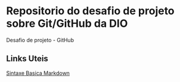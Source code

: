 # Repositorio do desafio de projeto sobre Git/GitHub da DIO
Desafio de projeto - GitHub


## Links Uteis

[Sintaxe Basica Markdown](https://www.markdownguide.org/basic-syntax/)
